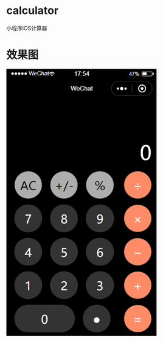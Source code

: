 # calculator
小程序iOS计算器
# 效果图
![image]( 
        https://github.com/huleilw/calculator/blob/master/images/3bc6b6bb656f32d2a9030f3f634fcb5.png
      )
